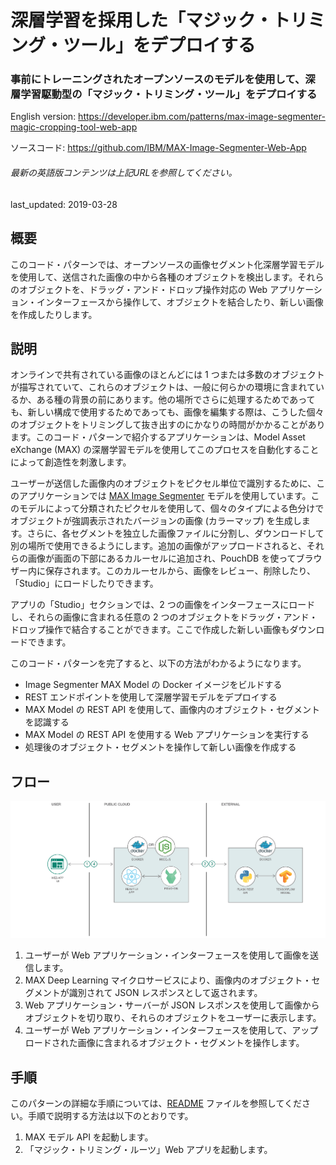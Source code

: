 # 深層学習を採用した「マジック・トリミング・ツール」をデプロイする

### 事前にトレーニングされたオープンソースのモデルを使用して、深層学習駆動型の「マジック・トリミング・ツール」をデプロイする

English version: https://developer.ibm.com/patterns/max-image-segmenter-magic-cropping-tool-web-app
  
ソースコード: https://github.com/IBM/MAX-Image-Segmenter-Web-App

###### 最新の英語版コンテンツは上記URLを参照してください。
last_updated: 2019-03-28

 ## 概要

このコード・パターンでは、オープンソースの画像セグメント化深層学習モデルを使用して、送信された画像の中から各種のオブジェクトを検出します。それらのオブジェクトを、ドラッグ・アンド・ドロップ操作対応の Web アプリケーション・インターフェースから操作して、オブジェクトを結合したり、新しい画像を作成したりします。

## 説明

オンラインで共有されている画像のほとんどには 1 つまたは多数のオブジェクトが描写されていて、これらのオブジェクトは、一般に何らかの環境に含まれているか、ある種の背景の前にあります。他の場所でさらに処理するためであっても、新しい構成で使用するためであっても、画像を編集する際は、こうした個々のオブジェクトをトリミングして抜き出すのにかなりの時間がかかることがあります。このコード・パターンで紹介するアプリケーションは、Model Asset eXchange (MAX) の深層学習モデルを使用してこのプロセスを自動化することによって創造性を刺激します。

ユーザーが送信した画像内のオブジェクトをピクセル単位で識別するために、このアプリケーションでは [MAX Image Segmenter](https://developer.ibm.com/jp/exchanges/models/all/max-image-segmenter/) モデルを使用しています。このモデルによって分類されたピクセルを使用して、個々のタイプによる色分けでオブジェクトが強調表示されたバージョンの画像 (カラーマップ) を生成します。さらに、各セグメントを独立した画像ファイルに分割し、ダウンロードして別の場所で使用できるようにします。追加の画像がアップロードされると、それらの画像が画面の下部にあるカルーセルに追加され、PouchDB を使ってブラウザー内に保存されます。このカルーセルから、画像をレビュー、削除したり、「Studio」にロードしたりできます。

アプリの「Studio」セクションでは、2 つの画像をインターフェースにロードし、それらの画像に含まれる任意の 2 つのオブジェクトをドラッグ・アンド・ドロップ操作で結合することができます。ここで作成した新しい画像もダウンロードできます。

このコード・パターンを完了すると、以下の方法がわかるようになります。

* Image Segmenter MAX Model の Docker イメージをビルドする
* REST エンドポイントを使用して深層学習モデルをデプロイする
* MAX Model の REST API を使用して、画像内のオブジェクト・セグメントを認識する
* MAX Model の REST API を使用する Web アプリケーションを実行する
* 処理後のオブジェクト・セグメントを操作して新しい画像を作成する

## フロー

![フロー](./images/flow-max-image-segmenter.png)

1. ユーザーが Web アプリケーション・インターフェースを使用して画像を送信します。
1. MAX Deep Learning マイクロサービスにより、画像内のオブジェクト・セグメントが識別されて JSON レスポンスとして返されます。
1. Web アプリケーション・サーバーが JSON レスポンスを使用して画像からオブジェクトを切り取り、それらのオブジェクトをユーザーに表示します。
1. ユーザーが Web アプリケーション・インターフェースを使用して、アップロードされた画像に含まれるオブジェクト・セグメントを操作します。

## 手順

このパターンの詳細な手順については、[README](https://github.com/IBM/MAX-Image-Segmenter-Web-App/blob/master/README.md) ファイルを参照してください。手順で説明する方法は以下のとおりです。

1. MAX モデル API を起動します。
1. 「マジック・トリミング・ルーツ」Web アプリを起動します。
